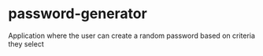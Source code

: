 # password-generator
Application where the user can create a random password based on criteria they select
